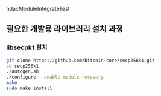 hdacModuleIntegrateTest

## 필요한 개발용 라이브러리 설치 과정

### libsecpk1 설치
```bash
git clone https://github.com/bitcoin-core/secp256k1.git
cd secp256k1
./autogen.sh
./configure --enable-module-recovery
make
sudo make install
```
